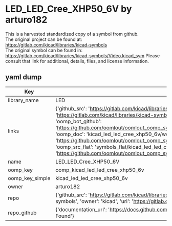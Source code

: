 # LED_LED_Cree_XHP50_6V by arturo182  
This is a harvested standardized copy of a symbol from github.  
The original project can be found at:  
https://gitlab.com/kicad/libraries/kicad-symbols  
The original symbol can be found in:
https://gitlab.com/kicad/libraries/kicad-symbols/Video.kicad_sym
Please consult that link for additional, details, files, and license information.  
## yaml dump  
| Key | Value |  
| --- | --- |  
| library_name | LED |  
| links | {'github_src': 'https://gitlab.com/kicad/libraries/kicad-symbols/Video.kicad_sym', 'github_src_repo': 'https://gitlab.com/kicad/libraries/kicad-symbols', 'oomp_bot': 'kicad_led_led_cree_xhp50_6v/working', 'oomp_bot_github': 'https://github.com/oomlout/oomlout_oomp_symbol_bot/tree/main/kicad_led_led_cree_xhp50_6v/working', 'oomp_doc': 'kicad_led_led_cree_xhp50_6v/working', 'oomp_doc_github': 'https://github.com/oomlout/oomlout_oomp_symbol_doc/tree/main/kicad_led_led_cree_xhp50_6v/working', 'oomp_src_flat': 'symbols_flat/kicad_led_led_cree_xhp50_6v/working', 'oomp_src_flat_github': 'https://github.com/oomlout/oomlout_oomp_symbol_src/tree/main/kicad_led_led_cree_xhp50_6v/working'} |  
| name | LED_LED_Cree_XHP50_6V |  
| oomp_key | oomp_kicad_led_led_cree_xhp50_6v |  
| oomp_key_simple | kicad_led_led_cree_xhp50_6v |  
| owner | arturo182 |  
| repo | {'github_src': 'https://gitlab.com/kicad/libraries/kicad-symbols/Video.kicad_sym', 'name': 'libraries/kicad-symbols', 'owner': 'kicad', 'url': 'https://gitlab.com/kicad/libraries/kicad-symbols'} |  
| repo_github | {'documentation_url': 'https://docs.github.com/rest/repos/repos#get-a-repository', 'message': 'Not Found'} |  

